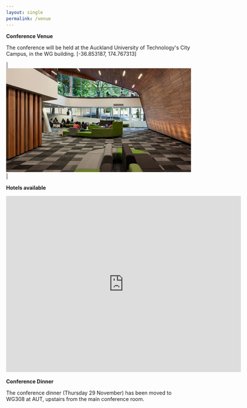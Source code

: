 ```yaml
---
layout: single
permalink: /venue
---
```

**Conference Venue**

The conference will be held at the Auckland University of Technology's City Campus, in the WG building. [-36.853187, 174.767313]

| <img src="/assets/images/aut_wg_4-1000x563.jpg"> |

**Hotels available**

<iframe src="https://www.google.com/maps/embed?pb=!1m16!1m12!1m3!1d6385.032167988325!2d174.76557859236252!3d-36.854064009077845!2m3!1f0!2f0!3f0!3m2!1i1024!2i768!4f13.1!2m1!1shotel+near+Auckland+University+of+Technology+-+Business+Faculty%2C+Auckland!5e0!3m2!1sen!2snz!4v1524529683086" width="640" height="480" frameborder="0" style="border:0" allowfullscreen></iframe>

**Conference Dinner**

The conference dinner (Thursday 29 November) has been moved to WG308 at AUT, upstairs from the main conference room.